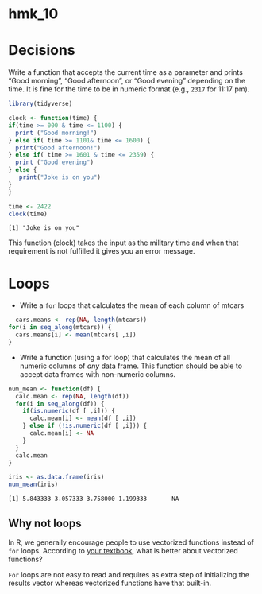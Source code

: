 hmk_10
================

# Decisions

Write a function that accepts the current time as a parameter and prints
“Good morning”, “Good afternoon”, or “Good evening” depending on the
time. It is fine for the time to be in numeric format (e.g., `2317` for
11:17 pm).

``` r
library(tidyverse)

clock <- function(time) {
if(time >= 000 & time <= 1100) {
  print ("Good morning!")
} else if( time >= 1101& time <= 1600) {
  print("Good afternoon!")
} else if( time >= 1601 & time <= 2359) {
  print ("Good evening")
} else {
   print("Joke is on you")
}
}

time <- 2422
clock(time)
```

    [1] "Joke is on you"

This function (clock) takes the input as the military time and when that
requirement is not fulfilled it gives you an error message.

# Loops

-   Write a `for` loops that calculates the mean of each column of
    mtcars

``` r
  cars.means <- rep(NA, length(mtcars))
for(i in seq_along(mtcars)) {
  cars.means[i] <- mean(mtcars[ ,i])
} 
```

-   Write a function (using a for loop) that calculates the mean of all
    numeric columns of *any* data frame. This function should be able to
    accept data frames with non-numeric columns.

``` r
num_mean <- function(df) {
  calc.mean <- rep(NA, length(df))
  for(i in seq_along(df)) {
    if(is.numeric(df [ ,i])) {
      calc.mean[i] <- mean(df [ ,i])
    } else if (!is.numeric(df [ ,i])) {
      calc.mean[i] <- NA 
    } 
  }
  calc.mean
}

iris <- as.data.frame(iris)
num_mean(iris)
```

    [1] 5.843333 3.057333 3.758000 1.199333       NA

## Why not loops

In R, we generally encourage people to use vectorized functions instead
of `for` loops. According to [your
textbook](https://r4ds.had.co.nz/iteration.html), what is better about
vectorized functions?

`For` loops are not easy to read and requires as extra step of
initializing the results vector whereas vectorized functions have that
built-in.
